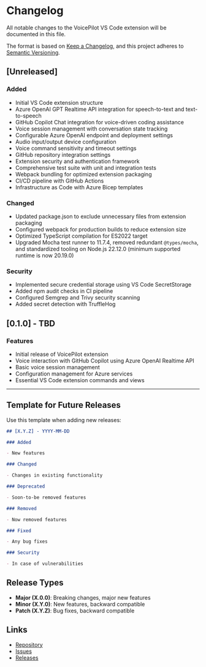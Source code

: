# Changelog

All notable changes to the VoicePilot VS Code extension will be documented in this file.

The format is based on [Keep a Changelog](https://keepachangelog.com/en/1.0.0/),
and this project adheres to [Semantic Versioning](https://semver.org/spec/v2.0.0.html).

## [Unreleased]

### Added

- Initial VS Code extension structure
- Azure OpenAI GPT Realtime API integration for speech-to-text and text-to-speech
- GitHub Copilot Chat integration for voice-driven coding assistance
- Voice session management with conversation state tracking
- Configurable Azure OpenAI endpoint and deployment settings
- Audio input/output device configuration
- Voice command sensitivity and timeout settings
- GitHub repository integration settings
- Extension security and authentication framework
- Comprehensive test suite with unit and integration tests
- Webpack bundling for optimized extension packaging
- CI/CD pipeline with GitHub Actions
- Infrastructure as Code with Azure Bicep templates

### Changed

- Updated package.json to exclude unnecessary files from extension packaging
- Configured webpack for production builds to reduce extension size
- Optimized TypeScript compilation for ES2022 target
- Upgraded Mocha test runner to 11.7.4, removed redundant `@types/mocha`, and standardized tooling on Node.js 22.12.0 (minimum supported runtime is now 20.19.0)

### Security

- Implemented secure credential storage using VS Code SecretStorage
- Added npm audit checks in CI pipeline
- Configured Semgrep and Trivy security scanning
- Added secret detection with TruffleHog

## [0.1.0] - TBD

### Features

- Initial release of VoicePilot extension
- Voice interaction with GitHub Copilot using Azure OpenAI Realtime API
- Basic voice session management
- Configuration management for Azure services
- Essential VS Code extension commands and views

---

## Template for Future Releases

Use this template when adding new releases:

```markdown
## [X.Y.Z] - YYYY-MM-DD

### Added

- New features

### Changed

- Changes in existing functionality

### Deprecated

- Soon-to-be removed features

### Removed

- Now removed features

### Fixed

- Any bug fixes

### Security

- In case of vulnerabilities
```

## Release Types

- **Major (X.0.0)**: Breaking changes, major new features
- **Minor (X.Y.0)**: New features, backward compatible
- **Patch (X.Y.Z)**: Bug fixes, backward compatible

## Links

- [Repository](https://github.com/PlagueHO/voice-pilot)
- [Issues](https://github.com/PlagueHO/voice-pilot/issues)
- [Releases](https://github.com/PlagueHO/voice-pilot/releases)
